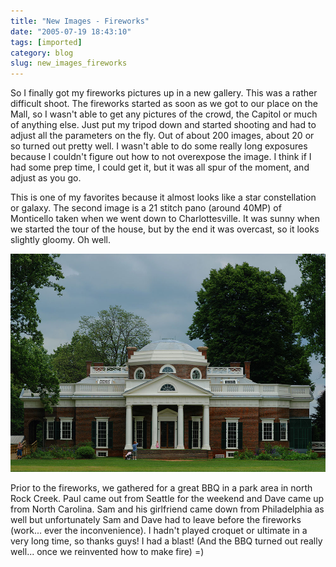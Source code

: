 ```yaml
---
title: "New Images - Fireworks"
date: "2005-07-19 18:43:10"
tags: [imported]
category: blog
slug: new_images_fireworks
---
```


So I finally got my fireworks pictures up in a new gallery. This was a rather difficult shoot. The fireworks started as soon as we got to our place on the Mall, so I wasn't able to get any pictures of the crowd, the Capitol or much of anything else. Just put my tripod down and started shooting and had to adjust all the parameters on the fly. Out of about 200 images, about 20 or so turned out pretty well. I wasn't able to do some really long exposures because I couldn't figure out how to not overexpose the image. I think if I had some prep time, I could get it, but it was all spur of the moment, and adjust as you go.

This is one of my favorites because it almost looks like a star constellation or galaxy. The second image is a 21 stitch pano (around 40MP) of Monticello taken when we went down to Charlottesville. It was sunny when we started the tour of the house, but by the end it was overcast, so it looks slightly gloomy. Oh well.

![Monticello](Monticello.jpg)

Prior to the fireworks, we gathered for a great BBQ in a park area in north Rock Creek. Paul came out from Seattle for the weekend and Dave came up from North Carolina. Sam and his girlfriend came down from Philadelphia as well but unfortunately Sam and Dave had to leave before the fireworks (work... ever the inconvenience). I hadn't played croquet or ultimate in a very long time, so thanks guys! I had a blast! (And the BBQ turned out really well... once we reinvented how to make fire) =)
